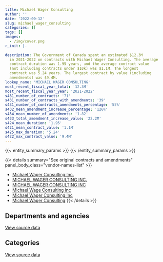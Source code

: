 ```yaml
---
title: Michael Wager Consulting
author: ''
date: '2022-09-12'
slug: michael_wager_consulting
categories: []
tags: []
images:
  - /img/cover.png
r_init: |-
  
description: The Government of Canada spent an estimated $12.3M
  in 2021-2022 on contracts with Michael Wager Consulting. The average
  contract duration was 1.95 years, and the average contract value
  (not including contracts under $10k) was $1.1M. The longest
  contract was 5.24 years. The largest contract by value (including
  amendments) was $9.4M.
lookup_name: 'MICHAEL WAGER CONSULTING'
most_recent_fiscal_year_total: '12.3M'
most_recent_fiscal_year_year: '2021-2022'
s431_number_of_contracts: '71'
s431_number_of_contracts_with_amendments: '39'
s431_number_of_contracts_amendments_percentage: '55%'
s432_mean_amendment_increase_percentage: '126%'
s434_mean_number_of_amendments: '1.82'
s433_total_amendment_increase_value: '22.2M'
s424_mean_duration: '1.95'
s421_mean_contract_value: '1.1M'
s425_max_duration: '5.24'
s422_max_contract_value: '9.4M'
---
```


<script src="/rmarkdown-libs/htmlwidgets/htmlwidgets.js"></script>
<link href="/rmarkdown-libs/datatables-css/datatables-crosstalk.css" rel="stylesheet" />
<script src="/rmarkdown-libs/datatables-binding/datatables.js"></script>
<script src="/rmarkdown-libs/jquery/jquery-3.6.0.min.js"></script>
<link href="/rmarkdown-libs/dt-core-bootstrap/css/dataTables.bootstrap.min.css" rel="stylesheet" />
<link href="/rmarkdown-libs/dt-core-bootstrap/css/dataTables.bootstrap.extra.css" rel="stylesheet" />
<script src="/rmarkdown-libs/dt-core-bootstrap/js/jquery.dataTables.min.js"></script>
<script src="/rmarkdown-libs/dt-core-bootstrap/js/dataTables.bootstrap.min.js"></script>
<link href="/rmarkdown-libs/crosstalk/css/crosstalk.min.css" rel="stylesheet" />
<script src="/rmarkdown-libs/crosstalk/js/crosstalk.min.js"></script>
<script src="/rmarkdown-libs/htmlwidgets/htmlwidgets.js"></script>
<link href="/rmarkdown-libs/datatables-css/datatables-crosstalk.css" rel="stylesheet" />
<script src="/rmarkdown-libs/datatables-binding/datatables.js"></script>
<script src="/rmarkdown-libs/jquery/jquery-3.6.0.min.js"></script>
<link href="/rmarkdown-libs/dt-core-bootstrap/css/dataTables.bootstrap.min.css" rel="stylesheet" />
<link href="/rmarkdown-libs/dt-core-bootstrap/css/dataTables.bootstrap.extra.css" rel="stylesheet" />
<script src="/rmarkdown-libs/dt-core-bootstrap/js/jquery.dataTables.min.js"></script>
<script src="/rmarkdown-libs/dt-core-bootstrap/js/dataTables.bootstrap.min.js"></script>
<link href="/rmarkdown-libs/crosstalk/css/crosstalk.min.css" rel="stylesheet" />
<script src="/rmarkdown-libs/crosstalk/js/crosstalk.min.js"></script>

{{< entity_summary_params >}}
{{< /entity_summary_params >}}

{{< details summary="See original contracts and amendments" panel_body_class="vendor-names-list" >}}
- [Michael Wager Consulting Inc.](https://search.open.canada.ca/en/ct/?sort=contract_value_f%20desc&page=1&search_text=%22Michael%20Wager%20Consulting%20Inc.%22)
- [MICHAEL WAGER CONSULTING INC.](https://search.open.canada.ca/en/ct/?sort=contract_value_f%20desc&page=1&search_text=%22MICHAEL%20WAGER%20CONSULTING%20INC.%22)
- [MICHAEL WAGER CONSULTING INC](https://search.open.canada.ca/en/ct/?sort=contract_value_f%20desc&page=1&search_text=%22MICHAEL%20WAGER%20CONSULTING%20INC%22)
- [Michael Wage Consulting Inc](https://search.open.canada.ca/en/ct/?sort=contract_value_f%20desc&page=1&search_text=%22Michael%20Wage%20Consulting%20Inc%22)
- [Michael Wager Consulting Inc](https://search.open.canada.ca/en/ct/?sort=contract_value_f%20desc&page=1&search_text=%22Michael%20Wager%20Consulting%20Inc%22)
- [Michael Wager Consulting](https://search.open.canada.ca/en/ct/?sort=contract_value_f%20desc&page=1&search_text=%22Michael%20Wager%20Consulting%22)
{{< /details >}}

## Departments and agencies

<div id="htmlwidget-1" style="width:100%;height:auto;" class="datatables html-widget"></div>
<script type="application/json" data-for="htmlwidget-1">{"x":{"style":"bootstrap","filter":"none","vertical":false,"data":[["<a href=\"/departments/cer-rec/\">Canada Energy Regulator<\/a>","<a href=\"/departments/cnsc-ccsn/\">Canadian Nuclear Safety Commission<\/a>","<a href=\"/departments/dfatd-maecd/\">Global Affairs Canada<\/a>","<a href=\"/departments/dfo-mpo/\">Fisheries and Oceans Canada<\/a>","<a href=\"/departments/dnd-mdn/\">National Defence<\/a>","<a href=\"/departments/ec/\">Environment and Climate Change Canada<\/a>","<a href=\"/departments/elections/\">Elections Canada<\/a>","<a href=\"/departments/esdc-edsc/\">Employment and Social Development Canada<\/a>","<a href=\"/departments/fin/\">Department of Finance Canada<\/a>","<a href=\"/departments/iaac-aeic/\">Impact Assessment Agency of Canada<\/a>","<a href=\"/departments/ic/\">Innovation, Science and Economic Development Canada<\/a>","<a href=\"/departments/jus/\">Department of Justice Canada<\/a>","<a href=\"/departments/nrcan-rncan/\">Natural Resources Canada<\/a>","<a href=\"/departments/osfi-bsif/\">Office of the Superintendent of Financial Institutions Canada<\/a>","<a href=\"/departments/ssc-spc/\">Shared Services Canada<\/a>"],[null,341446.76,1314406.47,521668.65,4691249.7,null,397062.94,null,129156.86,null,134973.42,null,1126429.14,87729.7,556659.09],[null,163572.31,96647.53,664737.43,5653933.49,null,null,null,116939.02,null,11093.71,null,1034849.4,173626.91,634033.56],[null,null,null,122118.37,7057212.85,null,null,197820.25,116619.51,84055.05,6109.56,79608.99,594652.11,337020.03,906789.47],[362934.78,221544.36,266242.28,null,6525528.72,209397.35,null,535690.24,41766.89,null,71935.18,337875.36,2795896.9,158521.49,732299.39]],"container":"<table class=\"table table-striped table-hover row-border order-column display\">\n  <thead>\n    <tr>\n      <th>Department<\/th>\n      <th>2018-2019<\/th>\n      <th>2019-2020<\/th>\n      <th>2020-2021<\/th>\n      <th>2021-2022<\/th>\n    <\/tr>\n  <\/thead>\n<\/table>","options":{"order":[[4,"desc"]],"pageLength":10,"autoWidth":true,"columnDefs":[{"targets":1,"render":"function(data, type, row, meta) {\n    return type !== 'display' ? data : DTWidget.formatCurrency(data, \"$\", 2, 3, \",\", \".\", true, null);\n  }"},{"targets":2,"render":"function(data, type, row, meta) {\n    return type !== 'display' ? data : DTWidget.formatCurrency(data, \"$\", 2, 3, \",\", \".\", true, null);\n  }"},{"targets":3,"render":"function(data, type, row, meta) {\n    return type !== 'display' ? data : DTWidget.formatCurrency(data, \"$\", 2, 3, \",\", \".\", true, null);\n  }"},{"targets":4,"render":"function(data, type, row, meta) {\n    return type !== 'display' ? data : DTWidget.formatCurrency(data, \"$\", 2, 3, \",\", \".\", true, null);\n  }"},{"width":"16%","targets":[1,2,3,4]},{"className":"dt-right","targets":[1,2,3,4]}],"orderClasses":false}},"evals":["options.columnDefs.0.render","options.columnDefs.1.render","options.columnDefs.2.render","options.columnDefs.3.render"],"jsHooks":[]}</script>
<p class="text-right">
<a href="https://github.com/GoC-Spending/contracts-data/tree/main/data/out/vendors/michael_wager_consulting/summary_by_fiscal_year_by_department.csv" class="source-data-link btn btn-link">View source data</a>
</p>

## Categories

<div id="htmlwidget-2" style="width:100%;height:auto;" class="datatables html-widget"></div>
<script type="application/json" data-for="htmlwidget-2">{"x":{"style":"bootstrap","filter":"none","vertical":false,"data":[["<a href=\"/categories/facilities_and_construction/\">Facilities and construction<\/a>","<a href=\"/categories/defence/\">Defence<\/a>","<a href=\"/categories/professional_services/\">Professional services<\/a>","<a href=\"/categories/information_technology/\">Information technology<\/a>"],[129435.04,3540465.92,1021348.74,4609533.03],[150870.14,4013984.01,1541859.31,2842719.89],[173042.52,5823467.86,2059764.76,1445731.06],[317005.39,5617896.43,2137423.75,4187307.37]],"container":"<table class=\"table table-striped table-hover row-border order-column display\">\n  <thead>\n    <tr>\n      <th>Category<\/th>\n      <th>2018-2019<\/th>\n      <th>2019-2020<\/th>\n      <th>2020-2021<\/th>\n      <th>2021-2022<\/th>\n    <\/tr>\n  <\/thead>\n<\/table>","options":{"order":[[4,"desc"]],"dom":"t","pageLength":30,"autoWidth":true,"columnDefs":[{"targets":1,"render":"function(data, type, row, meta) {\n    return type !== 'display' ? data : DTWidget.formatCurrency(data, \"$\", 2, 3, \",\", \".\", true, null);\n  }"},{"targets":2,"render":"function(data, type, row, meta) {\n    return type !== 'display' ? data : DTWidget.formatCurrency(data, \"$\", 2, 3, \",\", \".\", true, null);\n  }"},{"targets":3,"render":"function(data, type, row, meta) {\n    return type !== 'display' ? data : DTWidget.formatCurrency(data, \"$\", 2, 3, \",\", \".\", true, null);\n  }"},{"targets":4,"render":"function(data, type, row, meta) {\n    return type !== 'display' ? data : DTWidget.formatCurrency(data, \"$\", 2, 3, \",\", \".\", true, null);\n  }"},{"width":"16%","targets":[1,2,3,4]},{"className":"dt-right","targets":[1,2,3,4]}],"orderClasses":false,"lengthMenu":[10,25,30,50,100]}},"evals":["options.columnDefs.0.render","options.columnDefs.1.render","options.columnDefs.2.render","options.columnDefs.3.render"],"jsHooks":[]}</script>
<p class="text-right">
<a href="https://github.com/GoC-Spending/contracts-data/tree/main/data/out/vendors/michael_wager_consulting/summary_by_fiscal_year_by_category.csv" class="source-data-link btn btn-link">View source data</a>
</p>
